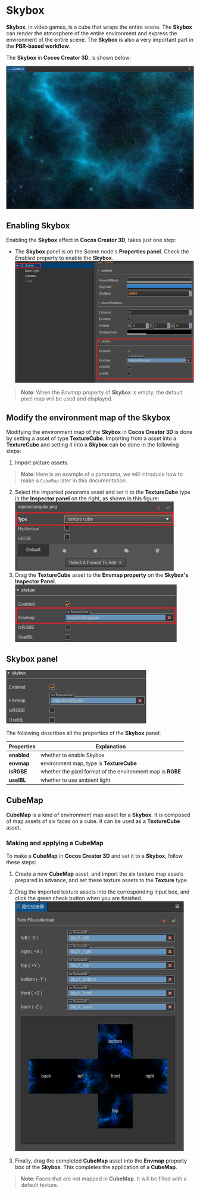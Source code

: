 # Skybox

__Skybox__, in video games, is a cube that wraps the entire scene. The __Skybox__ can render the atmosphere of the entire environment and express the environment of the entire scene. The __Skybox__ is also a very important part in the __PBR-based workflow__.

The __Skybox__ in __Cocos Creator 3D__, is shown below:

![skybox](skybox/Skybox.jpg)

## Enabling Skybox

Enabling the __Skybox__ effect in __Cocos Creator 3D__, takes just one step:

  - The __Skybox__ panel is on the Scene node's __Properties panel__. Check the *Enabled* property to enable the __Skybox__.
  ![Open skybox](skybox/SkyboxPanel.jpg)

 > **Note**: When the *Envmap* property of __Skybox__ is empty, the default pixel map will be used and displayed.

## Modify the environment map of the Skybox

Modifying the environment map of the __Skybox__ in __Cocos Creator 3D__ is done by setting a asset of type __TextureCube__. Importing from a asset into a __TextureCube__ and setting it into a __Skybox__ can be done in the following steps:

  1. Import picture assets. 
  > **Note**: Here is an example of a panorama, we will introduce how to make a `CubeMap` later in this documentation.
  2. Select the imported panorama asset and set it to the __TextureCube__ type in the __Inspector panel__ on the right, as shown in this figure:
  ![Set as TextureCube](skybox/TextureCube.jpg)
  3. Drag the __TextureCube__ asset to the __Envmap property__ on the __Skybox's Inspector Panel__.
  ![Set the environment map of the skybox](skybox/EnvmapSet.jpg)

## Skybox panel

![skybox panel](skybox/SkyboxDetail.jpg)

The following describes all the properties of the __Skybox__ panel:

| Properties | Explanation |
| --- | --- |
| **enabled** | whether to enable Skybox |
| **envmap** | environment map, type is __TextureCube__ |
| **isRGBE** | whether the pixel format of the environment map is __RGBE__ |
| **useIBL** | whether to use ambient light |

## CubeMap

__CubeMap__ is a kind of environment map asset for a __Skybox__. It is composed of map assets of six faces on a cube. It can be used as a __TextureCube__ asset.

### Making and applying a CubeMap

To make a __CubeMap__ in __Cocos Creator 3D__ and set it to a __Skybox__, follow these steps:

  1. Create a new __CubeMap__ asset, and import the six texture map assets prepared in advance, and set these texture assets to the __Texture__ type.
  2. Drag the imported texture assets into the corresponding input box, and click the green check button when you are finished.
  ![Set as CubeMap](skybox/CubeMap.jpg)

  3. Finally, drag the completed __CubeMap__ asset into the __Envmap__ property box of the __Skybox__. This completes the application of a __CubeMap__.

> **Note**: Faces that are not mapped in __CubeMap__. It will be filled with a default texture.